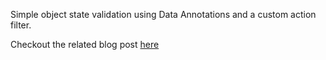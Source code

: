 Simple object state validation using Data Annotations and a custom action filter.

Checkout the related blog post [here](https://sporterlifeblog.wordpress.com/2016/09/18/simplifying-model-validation-in-asp-net-core-projects/)
